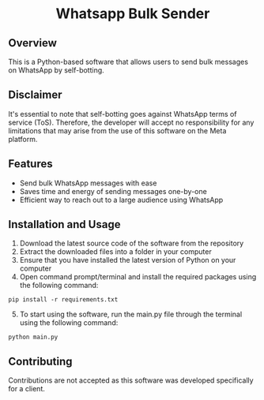 # <div style="text-align: center;">Whatsapp Bulk Sender</div>

## Overview
This is a Python-based software that allows users to send bulk messages on WhatsApp by self-botting.

## Disclaimer
It's essential to note that self-botting goes against WhatsApp terms of service (ToS). Therefore, the developer will accept no responsibility for any limitations that may arise from the use of this software on the Meta platform.

## Features
- Send bulk WhatsApp messages with ease
- Saves time and energy of sending messages one-by-one
- Efficient way to reach out to a large audience using WhatsApp

## Installation and Usage
1. Download the latest source code of the software from the repository
2. Extract the downloaded files into a folder in your computer
3. Ensure that you have installed the latest version of Python on your computer
4. Open command prompt/terminal and install the required packages using the following command:

```
pip install -r requirements.txt
```

5. To start using the software, run the main.py file through the terminal using the following command:

```
python main.py
```

## Contributing
Contributions are not accepted as this software was developed specifically for a client.